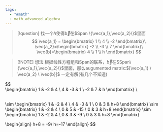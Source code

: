 ```yaml
---
tags:
  - "#math"
  - math_advanced_algebra
---
```


> [!question] 
> 找一个$h$使得$\vec{b}$在$Span \{\vec{a_1},\vec{a_2}\}$里面
> $$
> \vec{a_1} = \begin{bmatrix}
> 1 \\
> 4 \\
> -2
> \end{bmatrix}\ 
> \vec{a_2}=\begin{bmatrix}
> -2 \\
> -3 \\
> 7
> \end{bmatrix}\ 
> \vec{b}=\begin{bmatrix}
> 4 \\
> 1 \\
> h
> \end{bmatrix}
> $$

> [!NOTE] 想法
> 根据线性方程组和Span的联系，$\vec{b}$在$Span\{\vec{a_1},\vec{a_2}\}$里面，那么augumented matrix:$[\vec{a_1} \ \vec{a_2} \ \vec{b}]$ 一定有解(有几个不知道)

$$
\
\begin{bmatrix}
1 & -2 & 4 \\
4 & -3 & 1 \\
-2 & 7 & h
\end{bmatrix}
\

\
\sim
\begin{bmatrix}
1 & -2 & 4 \\
4 & -3 & 1 \\
0 & 3 & h+8
\end{bmatrix}
\sim
\begin{bmatrix}
1 & -2 & 4 \\
0 & 5 & -15 \\
0 & 3 & h+8
\end{bmatrix}
\sim
\begin{bmatrix}
1 & -2 & 4 \\
0 & 3 & -9 \\
0 & 3 & h+8
\end{bmatrix}

$$
$$
\begin{align}
h+8 = -9\\
h=-17
\end{align}
$$
